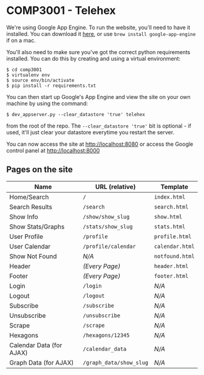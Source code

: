 # COMP3001 - Telehex

We're using Google App Engine. To run the website, you'll need to have it
installed. You can download it
[here](https://developers.google.com/appengine/downloads#Google_App_Engine_SDK_for_Python),
or use `brew install google-app-engine` if on a mac.

You'll also need to make sure you've got the correct python requirements
installed. You can do this by creating and using a virtual environment:

```
$ cd comp3001
$ virtualenv env
$ source env/bin/activate
$ pip install -r requirements.txt
```

You can then start up Google's App Engine and view the site on your own machine
by using the command:

```
$ dev_appserver.py --clear_datastore 'true' telehex
```

from the root of the repo. The `--clear_datastore 'true'` bit is optional - if
used, it'll just clear your datastore everytime you restart the server.

You can now access the site at [http://localhost:8080](http://localhost:8080) or access the Google control panel at [http://localhost:8000](http://localhost:8000)

## Pages on the site

| Name                     | URL (relative)          | Template        |
|--------------------------|-------------------------|-----------------|
| Home/Search              | `/`                     | `index.html`    |
| Search Results           | `/search`               | `search.html`   |
| Show Info                | `/show/show_slug`       | `show.html`     |
| Show Stats/Graphs        | `/stats/show_slug`      | `stats.html`    |
| User Profile             | `/profile`              | `profile.html`  |
| User Calendar            | `/profile/calendar`     | `calendar.html` |
| Show Not Found           | *N/A*                   | `notfound.html` |
| Header                   | *(Every Page)*          | `header.html`   |
| Footer                   | *(Every Page)*          | `footer.html`   |
| Login                    | `/login`                | *N/A*           |
| Logout                   | `/logout`               | *N/A*           |
| Subscribe                | `/subscribe`            | *N/A*           |
| Unsubscribe              | `/unsubscribe`          | *N/A*           |
| Scrape                   | `/scrape`               | *N/A*           |
| Hexagons                 | `/hexagons/12345`       | *N/A*           |
| Calendar Data (for AJAX) | `/calendar_data`        | *N/A*           |
| Graph Data (for AJAX)    | `/graph_data/show_slug` | *N/A*           |
